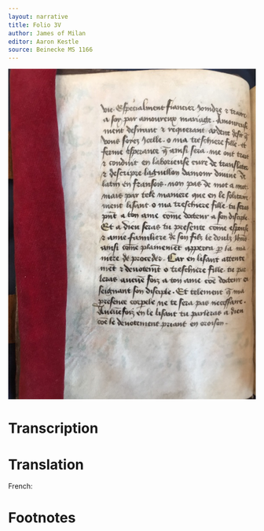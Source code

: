 ```yaml
---
layout: narrative
title: Folio 3V
author: James of Milan
editor: Aaron Kestle
source: Beinecke MS 1166
---
```


![Beinecke MS 1166 Folio 3V](https://raw.githubusercontent.com/oldfrenchtexts/L-aiguillon-d-amour-divine/master/assets/3V.jpg)

# Transcription



# Translation

French: 

# Footnotes


